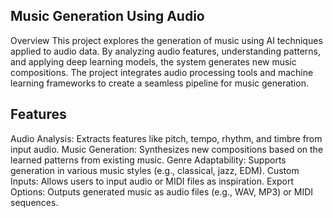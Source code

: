 ## Music Generation Using Audio
Overview
This project explores the generation of music using AI techniques applied to audio data. By analyzing audio features, understanding patterns, and applying deep learning models, the system generates new music compositions. The project integrates audio processing tools and machine learning frameworks to create a seamless pipeline for music generation.

## Features
Audio Analysis: Extracts features like pitch, tempo, rhythm, and timbre from input audio.
Music Generation: Synthesizes new compositions based on the learned patterns from existing music.
Genre Adaptability: Supports generation in various music styles (e.g., classical, jazz, EDM).
Custom Inputs: Allows users to input audio or MIDI files as inspiration.
Export Options: Outputs generated music as audio files (e.g., WAV, MP3) or MIDI sequences.
